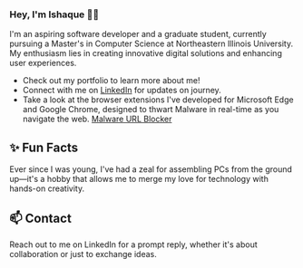 ### Hey, I'm Ishaque 👋🏽  

I'm an aspiring software developer and a graduate student, currently pursuing a Master's in Computer Science at Northeastern Illinois University. My enthusiasm lies in creating innovative digital solutions and enhancing user experiences.

- Check out my portfolio to learn more about me!
- Connect with me on [LinkedIn](https://www.linkedin.com/in/ishaque12/) for updates on journey.
- Take a look at the browser extensions I've developed for Microsoft Edge and Google Chrome, designed to thwart Malware in real-time as you navigate the web. [Malware URL Blocker](https://malware-blocker.com)

## ✨ Fun Facts 

Ever since I was young, I've had a zeal for assembling PCs from the ground up—it's a hobby that allows me to merge my love for technology with hands-on creativity.

## 📫 Contact

Reach out to me on LinkedIn for a prompt reply, whether it's about collaboration or just to exchange ideas.
 
